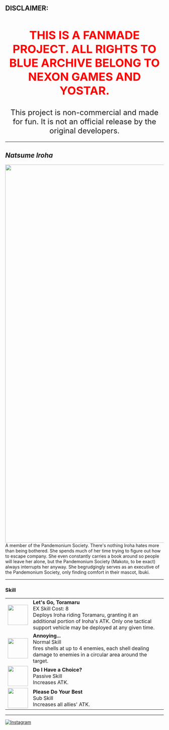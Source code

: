 ## **DISCLAIMER:**
<h1 style="text-align:center; color:red; font-size: 36px; font-weight: bold;">
    THIS IS A FANMADE PROJECT. ALL RIGHTS TO BLUE ARCHIVE BELONG TO NEXON GAMES AND YOSTAR.
</h1>
<h2 style="text-align:center; font-size: 24px; font-weight: normal;">
    This project is non-commercial and made for fun. It is not an official release by the original developers.
</h2>


---

## _Natsume Iroha_

<td><img src="https://s1.zerochan.net/Natsume.Iroha.600.3680000.jpg" width="1200"></td>
<td style="text-align: justify;">A member of the Pandemonium Society. There's nothing Iroha hates more than being bothered. She spends much of her time trying to figure out how to escape company. She even constantly carries a book around so people will leave her alone, but the Pandemonium Society (Makoto, to be exact) always interrupts her anyway. She begrudgingly serves as an executive of the Pandemonium Society, only finding comfort in their mascot, Ibuki.</td>

---

### Skill

<table>
  
<tr>
<td><img src="https://images.dotgg.gg/bluearchive/skillicons/skillicon_ch0156_exskill.webp" width="64" height="64"></td>
<td><strong>Let's Go, Toramaru</strong><br>EX Skill Cost: 8<br>Deploys Iroha riding Toramaru, granting it an additional portion of Iroha's ATK. Only one tactical support vehicle may be deployed at any given time.</td>
</tr>
  
<tr>
<td><img src="https://images.dotgg.gg/bluearchive/skillicons/common_skillicon_circle.webp" width="64" height="64"></td>
<td><strong>Annoying...</strong><br>Normal Skill<br>fires shells at up to 4 enemies, each shell dealing damage to enemies in a circular area around the target.</td>
</tr>

<tr>
<td><img src="https://images.dotgg.gg/bluearchive/skillicons/common_skillicon_weaponbuff.webp" width="64" height="64"></td>
<td><strong>Do I Have a Choice?</strong><br>Passive Skill<br>Increases ATK.</td>
</tr>

<tr>
<td><img src="https://images.dotgg.gg/bluearchive/skillicons/common_skillicon_weaponbuff.webp" width="64" height="64"></td>
<td><strong>Please Do Your Best</strong><br>Sub Skill<br>Increases all allies' ATK.</td>
</tr>

</table>

---

[![Instagram](https://img.shields.io/badge/Instagram-%23E4405F.svg?style=for-the-badge&logo=Instagram&logoColor=white)](https://www.instagram.com/sirin_316311/)
